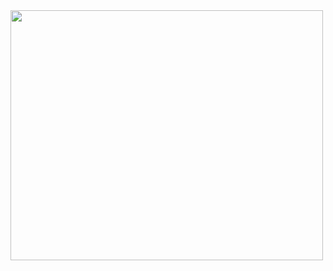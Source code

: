<img src="https://github.com/boxion/movieRecommed/assets/93407332/d62b2537-9a4c-4816-8161-f03c18901a4b"  width="500" height="400">

